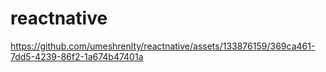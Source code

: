 # reactnative

https://github.com/umeshrenlty/reactnative/assets/133876159/369ca461-7dd5-4239-86f2-1a674b47401a

